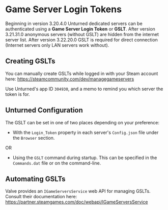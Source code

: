 # Game Server Login Tokens

Beginning in version 3.20.4.0 Unturned dedicated servers can be authenticated using a **Game Server Login Token** or **GSLT**. After version 3.21.31.0 anonymous servers (without GSLT) are hidden from the internet server list.
After version 3.22.20.0 GSLT is required for direct connection (Internet servers only LAN servers work without).

## Creating GSLTs

You can manually create GSLTs while logged in with your Steam account here: https://steamcommunity.com/dev/managegameservers

Use Unturned's app ID `304930`, and a memo to remind you which server the token is for.

## Unturned Configuration

The GSLT can be set in one of two places depending on your preference:

- With the `Login_Token` property in each server's `Config.json` file under the `Browser` section.

OR

- Using the `GSLT` command during startup. This can be specified in the `Commands.dat` file or on the command-line.

## Automating GSLTs

Valve provides an `IGameServersService` web API for managing GSLTs. Consult their documentation here: https://partner.steamgames.com/doc/webapi/IGameServersService
